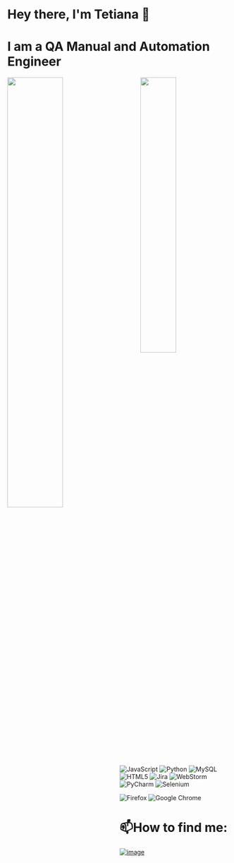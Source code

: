 # Hey there, I'm Tetiana :wave:

# I am a QA Manual and Automation Engineer 

<img align="left" width="50%" src="https://user-images.githubusercontent.com/111086848/187573699-f780cb15-710d-45a5-bfac-d7a5334d3726.gif" />
<img align="right" width="40%" src="https://user-images.githubusercontent.com/111086848/187575211-7d416320-5d8f-4f43-805d-f01c8588c7dc.jpg" />

![JavaScript](https://img.shields.io/badge/javascript-%23323330.svg?style=for-the-badge&logo=javascript&logoColor=%23F7DF1E)
![Python](https://img.shields.io/badge/python-3670A0?style=for-the-badge&logo=python&logoColor=ffdd54)
![MySQL](https://img.shields.io/badge/mysql-%2300f.svg?style=for-the-badge&logo=mysql&logoColor=white)
![HTML5](https://img.shields.io/badge/html5-%23E34F26.svg?style=for-the-badge&logo=html5&logoColor=white)
![Jira](https://img.shields.io/badge/jira-%230A0FFF.svg?style=for-the-badge&logo=jira&logoColor=white)
![WebStorm](https://img.shields.io/badge/webstorm-143?style=for-the-badge&logo=webstorm&logoColor=white&color=black)
![PyCharm](https://img.shields.io/badge/pycharm-143?style=for-the-badge&logo=pycharm&logoColor=black&color=black&labelColor=green)
![Selenium](https://img.shields.io/badge/-selenium-%43B02A?style=for-the-badge&logo=selenium&logoColor=white)

![Firefox](https://img.shields.io/badge/Firefox-FF7139?style=for-the-badge&logo=Firefox-Browser&logoColor=white)
![Google Chrome](https://img.shields.io/badge/Google%20Chrome-4285F4?style=for-the-badge&logo=GoogleChrome&logoColor=white)


# 📫How to find me:

[![image](https://user-images.githubusercontent.com/111086848/187808212-a7c1cee3-427a-409e-83f9-f60ae83704dc.png)](https://www.linkedin.com/feed/)

